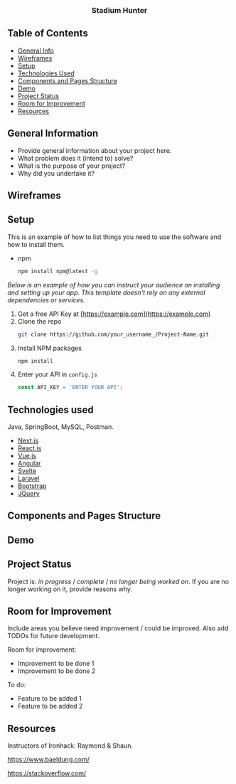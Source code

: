 





<!-- PROJECT LOGO -->
<br />
<div align="center">
  

  <h3 align="center">Stadium Hunter</h3>

  
</div>



## Table of Contents
* [General Info](#general-information)
* [Wireframes](#wireframes)
* [Setup](#setup)
* [Technologies Used](#technologies-used)
* [Components and Pages Structure](#components-and-pages-structure)
* [Demo](#demo)
* [Project Status](#project-status)
* [Room for Improvement](#room-for-improvement)
* [Resources](#resources)




## General Information
- Provide general information about your project here.
- What problem does it (intend to) solve?
- What is the purpose of your project?
- Why did you undertake it?



## Wireframes




## Setup


This is an example of how to list things you need to use the software and how to install them.
* npm
  ```sh
  npm install npm@latest -g
  ```

_Below is an example of how you can instruct your audience on installing and setting up your app. This template doesn't rely on any external dependencies or services._

1. Get a free API Key at [https://example.com](https://example.com)
2. Clone the repo
   ```sh
   git clone https://github.com/your_username_/Project-Name.git
   ```
3. Install NPM packages
   ```sh
   npm install
   ```
4. Enter your API in `config.js`
   ```js
   const API_KEY = 'ENTER YOUR API';
   ```




## Technologies used

Java, SpringBoot, MySQL, Postman.
* [Next.js](https://nextjs.org/)
* [React.js](https://reactjs.org/)
* [Vue.js](https://vuejs.org/)
* [Angular](https://angular.io/)
* [Svelte](https://svelte.dev/)
* [Laravel](https://laravel.com)
* [Bootstrap](https://getbootstrap.com)
* [JQuery](https://jquery.com)




## Components and Pages Structure






## Demo




## Project Status
Project is: _in progress_ / _complete_ / _no longer being worked on_. If you are no longer working on it, provide reasons why.


## Room for Improvement
Include areas you believe need improvement / could be improved. Also add TODOs for future development.

Room for improvement:
- Improvement to be done 1
- Improvement to be done 2

To do:
- Feature to be added 1
- Feature to be added 2

## Resources

Instructors of Ironhack: Raymond & Shaun.

https://www.baeldung.com/

https://stackoverflow.com/
